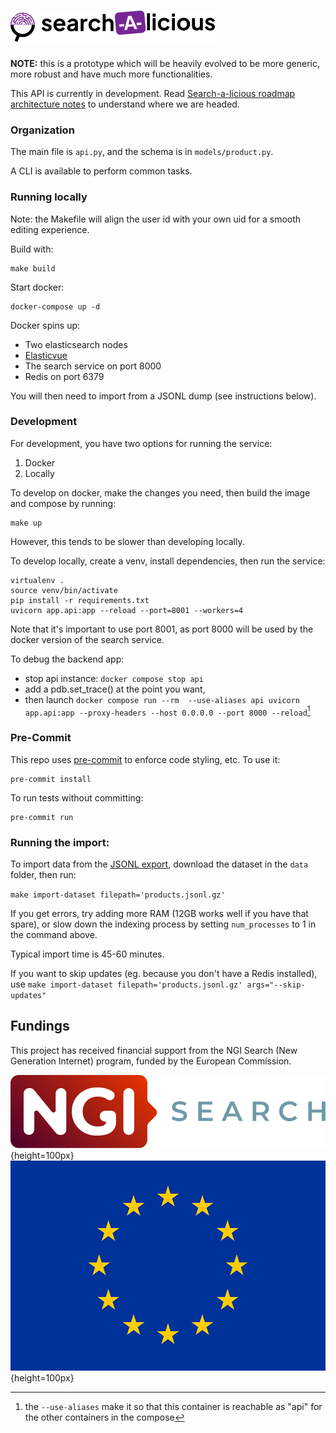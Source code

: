 # ![Search-a-licious](./assets/RVB_HORIZONTAL_WHITE_BG_SEARCH-A-LICIOUS-50.png "Search-a-licious logo")


**NOTE:** this is a prototype which will be heavily evolved to be more generic, more robust and have much more functionalities.

This API is currently in development. Read [Search-a-licious roadmap architecture notes](https://docs.google.com/document/d/1mibE8nACcmen6paSrqT9JQk5VbuvlFUXI1S93yHCK2I/edit) to understand where we are headed.

### Organization

The main file is `api.py`, and the schema is in `models/product.py`.

A CLI is available to perform common tasks.

### Running locally

Note: the Makefile will align the user id with your own uid for a smooth editing experience.

Build with:

```
make build
```

Start docker:

```console
docker-compose up -d
```

Docker spins up:
- Two elasticsearch nodes
- [Elasticvue](https://elasticvue.com/)
- The search service on port 8000
- Redis on port 6379

You will then need to import from a JSONL dump (see instructions below).

### Development

For development, you have two options for running the service:
1. Docker
2. Locally

To develop on docker, make the changes you need, then build the image and compose by running:
```console
make up
```

However, this tends to be slower than developing locally.

To develop locally, create a venv, install dependencies, then run the service:
```console
virtualenv .
source venv/bin/activate
pip install -r requirements.txt
uvicorn app.api:app --reload --port=8001 --workers=4
```
Note that it's important to use port 8001, as port 8000 will be used by the docker version of the search service.



To debug the backend app:
* stop api instance: `docker compose stop api`
* add a pdb.set_trace() at the point you want,
* then launch `docker compose run --rm  --use-aliases api uvicorn app.api:app --proxy-headers --host 0.0.0.0 --port 8000 --reload`[^use_aliases]

[^use_aliases]: the `--use-aliases` make it so that this container is reachable as "api" for the other containers in the compose


### Pre-Commit

This repo uses [pre-commit](https://pre-commit.com/) to enforce code styling, etc. To use it:
```console
pre-commit install
```

To run tests without committing:

```console
pre-commit run
```

### Running the import:
To import data from the [JSONL export](https://world.openfoodfacts.org/data), download the dataset in the `data` folder, then run:

`make import-dataset filepath='products.jsonl.gz'`

If you get errors, try adding more RAM (12GB works well if you have that spare), or slow down the indexing process by setting `num_processes` to 1 in the command above.

Typical import time is 45-60 minutes.

If you want to skip updates (eg. because you don't have a Redis installed), 
use `make import-dataset filepath='products.jsonl.gz' args="--skip-updates"`


## Fundings

This project has received financial support from the NGI Search (New Generation Internet) program, funded by the European Commission.

![NGI-search logo](./assets/NGISearch_logo_tag_icon.svg "NGI-search logo"){height=100px}
![European flag](./assets/europa-flag.jpg "European flag"){height=100px}